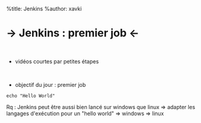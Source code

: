 %title: Jenkins
%author: xavki

-> Jenkins : premier job <-
========


<br>


* vidéos courtes par petites étapes

<br>


* objectif du jour : premier job 
 
```
echo "Hello World"
```

Rq : Jenkins peut être aussi bien lancé sur windows que linux
           => adapter les langages d'exécution pour un "hello world"
           => windows
           => linux


